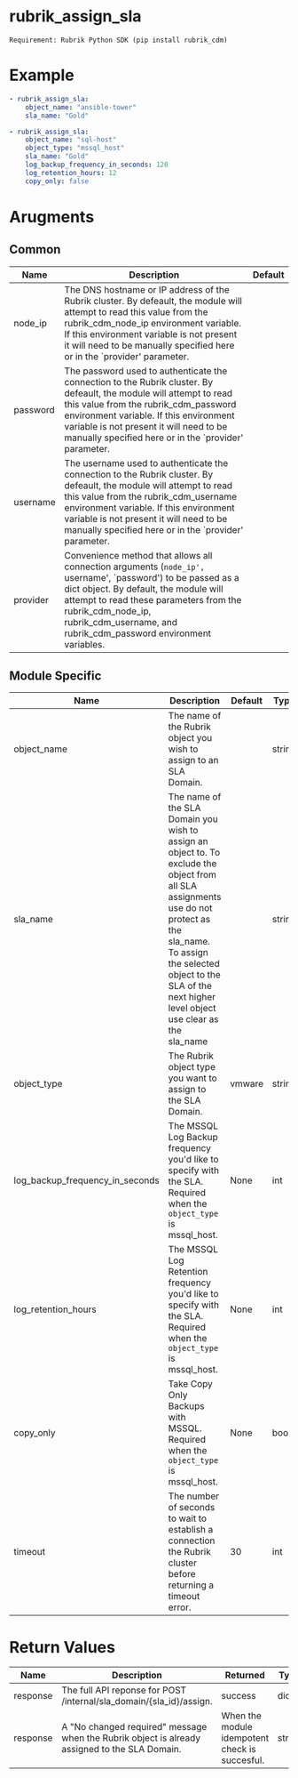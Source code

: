 # rubrik_assign_sla 

`Requirement: Rubrik Python SDK (pip install rubrik_cdm)`

# Example

```yaml
- rubrik_assign_sla:
    object_name: "ansible-tower"
    sla_name: "Gold"
```

```yaml
- rubrik_assign_sla:
    object_name: "sql-host"
    object_type: "mssql_host"
    sla_name: "Gold"
    log_backup_frequency_in_seconds: 120
    log_retention_hours: 12
    copy_only: false

```

# Arugments

## Common

| Name     | Description                                                                                                                                                                                                                                                                                               | Default |
|----------|-----------------------------------------------------------------------------------------------------------------------------------------------------------------------------------------------------------------------------------------------------------------------------------------------------------|---------|
| node_ip  | The DNS hostname or IP address of the Rubrik cluster. By defeault, the module will attempt to read this value from the rubrik_cdm_node_ip environment variable. If this environment variable is not present it will need to be manually specified here or in the `provider' parameter.                    |         |
| password | The password used to authenticate the connection to the Rubrik cluster. By defeault, the module will attempt to read this value from the rubrik_cdm_password environment variable. If this environment variable is not present it will need to be manually specified here or in the `provider' parameter. |         |
| username | The username used to authenticate the connection to the Rubrik cluster. By defeault, the module will attempt to read this value from the rubrik_cdm_username environment variable. If this environment variable is not present it will need to be manually specified here or in the `provider' parameter. |         |
| provider | Convenience method that allows all connection arguments (`node_ip', `username', `password') to be passed as a dict object. By default, the module will attempt to read these parameters from the rubrik_cdm_node_ip, rubrik_cdm_username, and rubrik_cdm_password environment variables.                  |         |


## Module Specific

| Name                            | Description                                                                                                                                                                                                                                       | Default | Type   | Choices            | Mandatory | Aliases |
|---------------------------------|---------------------------------------------------------------------------------------------------------------------------------------------------------------------------------------------------------------------------------------------------|---------|--------|--------------------|-----------|---------|
| object_name                     | The name of the Rubrik object you wish to assign to an SLA Domain.                                                                                                                                                                                |         | string |                    | true      |         |
| sla_name                        | The name of the SLA Domain you wish to assign an object to. To exclude the object from all SLA assignments use do not protect as the sla_name. To assign the selected object to the SLA of the next higher level object use clear as the sla_name |         | string |                    | true      |         |
| object_type                     | The Rubrik object type you want to assign to the SLA Domain.                                                                                                                                                                                      | vmware  | string | vmware, mssql_host |           |         |
| log_backup_frequency_in_seconds | The MSSQL Log Backup frequency you'd like to specify with the SLA. Required when the `object_type` is mssql_host.                                                                                                                                 | None    | int    |                    |           |         |
| log_retention_hours             | The MSSQL Log Retention frequency you'd like to specify with the SLA. Required when the `object_type` is mssql_host.                                                                                                                              | None    | int    |                    |           |         |
| copy_only                       | Take Copy Only Backups with MSSQL. Required when the `object_type` is mssql_host.                                                                                                                                                                 | None    | bool   |                    |           |         |
| timeout                         | The number of seconds to wait to establish a connection the Rubrik cluster before returning a timeout error.                                                                                                                                      | 30      | int    |                    |           |         |



# Return Values

| Name     | Description                                                                                   | Returned                                       | Type   |
|----------|-----------------------------------------------------------------------------------------------|------------------------------------------------|--------|
| response | The full API reponse for POST /internal/sla_domain/{sla_id}/assign.                           | success                                        | dict   |
| response | A "No changed required" message when the Rubrik object is already assigned to the SLA Domain. | When the module idempotent check is succesful. | string |

